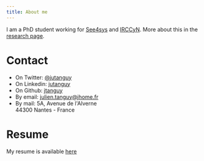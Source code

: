 ```yaml
---
title: About me
---
```


I am a PhD student working for [See4sys](http://www.see4sys.com) and [IRCCyN](http://www.irccyn.ec-nantes.fr).
More about this in the [research page](/research.html).

# Contact

- On Twitter: [\@jutanguy](http://twitter.com/jutanguy)
- On Linkedin: [jutanguy](http://www.linkedin.com/in/jutanguy)
- On Github: [jtanguy](http://github.com/jtanguy)
- By email: <julien.tanguy@jhome.fr>
- By mail: 5A, Avenue de l'Alverne\
    44300 Nantes - France

# Resume

My resume is available [here](/cv.pdf)


